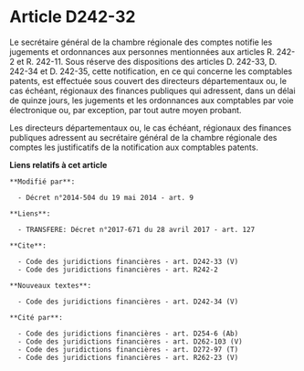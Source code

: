 # Article D242-32

Le secrétaire général de la chambre régionale des comptes notifie les jugements et ordonnances aux personnes mentionnées aux
articles R. 242-2 et R. 242-11. Sous réserve des dispositions des articles D. 242-33, D. 242-34 et D. 242-35, cette
notification, en ce qui concerne les comptables patents, est effectuée sous couvert des directeurs départementaux ou, le cas
échéant, régionaux des finances publiques qui adressent, dans un délai de quinze jours, les jugements et les ordonnances aux
comptables par voie électronique ou, par exception, par tout autre moyen probant. 

Les directeurs départementaux ou, le cas échéant, régionaux des finances publiques adressent au secrétaire général de la
chambre régionale des comptes les justificatifs de la notification aux comptables patents.

**Liens relatifs à cet article**

	**Modifié par**:

	  - Décret n°2014-504 du 19 mai 2014 - art. 9

	**Liens**:

	  - TRANSFERE: Décret n°2017-671 du 28 avril 2017 - art. 127

	**Cite**:

	  - Code des juridictions financières - art. D242-33 (V)
	  - Code des juridictions financières - art. R242-2

	**Nouveaux textes**:

	  - Code des juridictions financières - art. D242-34 (V)

	**Cité par**:

	  - Code des juridictions financières - art. D254-6 (Ab)
	  - Code des juridictions financières - art. D262-103 (V)
	  - Code des juridictions financières - art. D272-97 (T)
	  - Code des juridictions financières - art. R262-23 (V)
